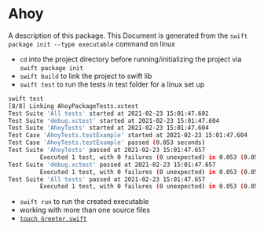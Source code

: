 # Ahoy

A description of this package.
This Document is generated from the `swift package init --type executable` command on linux

- `cd` into the project directory before  running/initializing the  project via  `swift package init`
- `swift build` to link the project to swift lib
- `swift test` to run the tests in test folder for a linux set up
  
```bash
swift test
[8/8] Linking AhoyPackageTests.xctest
Test Suite 'All tests' started at 2021-02-23 15:01:47.602
Test Suite 'debug.xctest' started at 2021-02-23 15:01:47.604
Test Suite 'AhoyTests' started at 2021-02-23 15:01:47.604
Test Case 'AhoyTests.testExample' started at 2021-02-23 15:01:47.604
Test Case 'AhoyTests.testExample' passed (0.053 seconds)
Test Suite 'AhoyTests' passed at 2021-02-23 15:01:47.657
         Executed 1 test, with 0 failures (0 unexpected) in 0.053 (0.053) seconds
Test Suite 'debug.xctest' passed at 2021-02-23 15:01:47.657
         Executed 1 test, with 0 failures (0 unexpected) in 0.053 (0.053) seconds
Test Suite 'All tests' passed at 2021-02-23 15:01:47.657
         Executed 1 test, with 0 failures (0 unexpected) in 0.053 (0.053) seconds
```

- `swift run` to run the created executable
- working with more than one source files
- [``touch Greeter.swift``](Sources/Greeter.swift)

